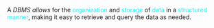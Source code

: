 A *DBMS* *allows* for the <span style="color:#00ffff">organization</span> and <span style="color:#00ffff">storage</span> of <span style="color:#00ffff">data</span> in a <span style="color:#00ffff">structured manner</span>, making it easy to retrieve and query the data as needed.